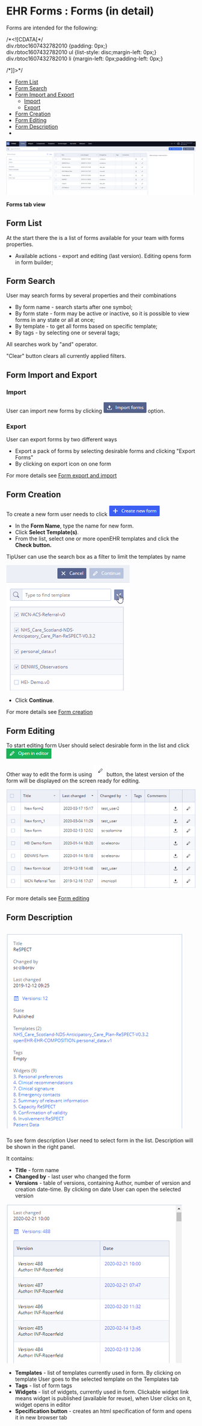 # EHR Forms : Forms \(in detail\)

Forms are intended for the following:

/\*&lt;!\[CDATA\[\*/  
div.rbtoc1607432782010 {padding: 0px;}  
div.rbtoc1607432782010 ul {list-style: disc;margin-left: 0px;}  
div.rbtoc1607432782010 li {margin-left: 0px;padding-left: 0px;}  
  
/\*\]\]&gt;\*/

* [Form List](ehr-forms-forms-in-detail.md#Forms%28indetail%29-FormList)
* [Form Search](ehr-forms-forms-in-detail.md#Forms%28indetail%29-FormSearch)
* [Form Import and Export](ehr-forms-forms-in-detail.md#Forms%28indetail%29-FormImportandExport)
  * [Import](ehr-forms-forms-in-detail.md#Forms%28indetail%29-Import)
  * [Export](ehr-forms-forms-in-detail.md#Forms%28indetail%29-Export)
* [Form Creation](ehr-forms-forms-in-detail.md#Forms%28indetail%29-FormCreation)
* [Form Editing](ehr-forms-forms-in-detail.md#Forms%28indetail%29-FormEditing)
* [Form Description](ehr-forms-forms-in-detail.md#Forms%28indetail%29-FormDescription)
* 
![](.gitbook/assets/34833645.png)

**Forms tab view**

## Form List <a id="Forms(indetail)-FormList"></a>

At the start there the is a list of forms available for your team with forms properties.

* Available actions - export and editing \(last version\). Editing opens form in form builder;

## Form Search <a id="Forms(indetail)-FormSearch"></a>

User may search forms by several properties and their combinations

* By form name - search starts after one symbol;
* By form state - form may be active or inactive, so it is possible to view forms in any state or all at once;
* By template - to get all forms based on specific template;
* By tags - by selecting one or several tags;

All searches work by "and" operator.

"Clear" button clears all currently applied filters.

## Form Import and Export <a id="Forms(indetail)-FormImportandExport"></a>

### Import <a id="Forms(indetail)-Import"></a>

User can import new forms by clicking ![](.gitbook/assets/34833646.png) option.

### Export <a id="Forms(indetail)-Export"></a>

 User can export forms by two different ways

*  Export a pack of forms by selecting desirable forms and clicking "Export Forms"
* By clicking on export icon on one form

For more details see  [Form export and import](ehr-forms-form-export-and-import.md)

## Form Creation <a id="Forms(indetail)-FormCreation"></a>

To create a new form user needs to click ![](.gitbook/assets/34833647.png)

* In the **Form Name**, type the name for  new form.
* Click **Select Template\(s\)**.
* From the list, select one or more openEHR templates and click the **Check button.**

TipUser can use the search box as a filter to limit the templates by name

![](.gitbook/assets/34838030.png)

* Click **Continue**.

For more details see [Form creation](ehr-forms-form-creation.md)

## Form Editing <a id="Forms(indetail)-FormEditing"></a>

To start editing form User should select desirable form in the list and click ![](.gitbook/assets/34833648.png)

Other way to edit the form is using ![](.gitbook/assets/34835111.png)button, the latest version of the form will be displayed on the screen ready for editing.

![](.gitbook/assets/34838018.png)

For more details see [Form editing](ehr-forms-form-editing.md)

## Form Description <a id="Forms(indetail)-FormDescription"></a>

## ![](.gitbook/assets/34833649.png) <a id="Forms(indetail)-"></a>

To see form description User need to select form in the list. Description will be shown in the right panel.

It contains:

* **Title** - form name
* **Changed by** - last user who changed the form
* **Versions** - table of versions, containing  Author, number of version and creation date-time. By clicking on date User can open the selected version

![](.gitbook/assets/34835116.png)

* **Templates** - list of templates currently used in form. By clicking on template User goes to the selected template on the Templates tab
* **Tags** - list of form tags
* **Widgets** - list of widgets, currently used in form. Clickable widget link means widget is published \(available for reuse\), when User clicks on it, widget opens in editor
* **Specification button** - creates an html specification of form and opens it in new browser tab 

